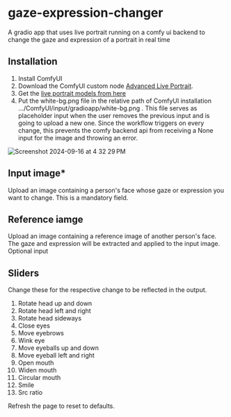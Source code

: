 # gaze-expression-changer
A gradio app that uses live portrait running on a comfy ui backend to change the gaze and expression of a portrait in real time

## Installation
1. Install ComfyUI
2. Download the ComfyUI custom node [Advanced Live Portrait](https://github.com/PowerHouseMan/ComfyUI-AdvancedLivePortrait).
3. Get the [live portrait models from here](https://huggingface.co/Kijai/LivePortrait_safetensors/tree/main)
4. Put the white-bg.png file in the relative path of ComfyUI installation .../ComfyUI/input/gradioapp/white-bg.png . This file serves as placeholder input when the user removes the previous input and is going to upload a new one. Since the workflow triggers on every change, this prevents the comfy backend api from receiving a None input for the image and throwing an error.

![Screenshot 2024-09-16 at 4 32 29 PM](https://github.com/user-attachments/assets/ff6a48fc-b331-40a4-b4c9-26469d50d707)

## Input image*
Upload an image containing a person's face whose gaze or expression you want to change. This is a mandatory field.

## Reference iamge
Upload an image containing a reference image of another person's face. The gaze and expression will be extracted and applied to the input image. Optional input

## Sliders
Change these for the respective change to be reflected in the output.
1. Rotate head up and down
2. Rotate head left and right
3. Rotate head sideways
4. Close eyes
5. Move eyebrows
6. Wink eye
7. Move eyeballs up and down
8. Move eyeball left and right
9. Open mouth
10. Widen mouth
11. Circular mouth
12. Smile
13. Src ratio

Refresh the page to reset to defaults.

